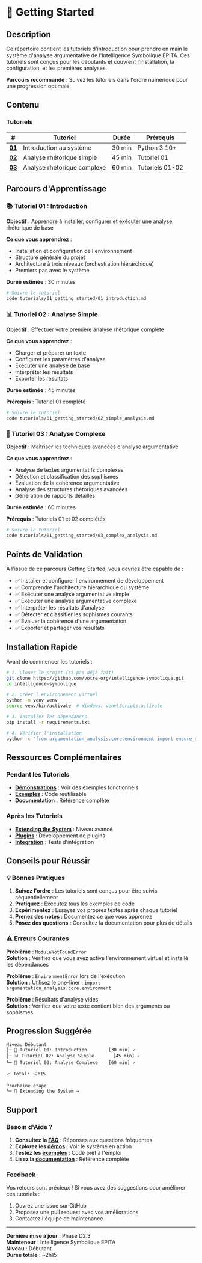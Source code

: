 # 📘 Getting Started

## Description

Ce répertoire contient les tutoriels d'introduction pour prendre en main le système d'analyse argumentative de l'Intelligence Symbolique EPITA. Ces tutoriels sont conçus pour les débutants et couvrent l'installation, la configuration, et les premières analyses.

**Parcours recommandé** : Suivez les tutoriels dans l'ordre numérique pour une progression optimale.

## Contenu

### Tutoriels

| # | Tutoriel | Durée | Prérequis |
|---|----------|-------|-----------|
| **[01](./01_introduction.md)** | Introduction au système | 30 min | Python 3.10+ |
| **[02](./02_simple_analysis.md)** | Analyse rhétorique simple | 45 min | Tutoriel 01 |
| **[03](./03_complex_analysis.md)** | Analyse rhétorique complexe | 60 min | Tutoriels 01-02 |

## Parcours d'Apprentissage

### 📚 Tutoriel 01 : Introduction

**Objectif** : Apprendre à installer, configurer et exécuter une analyse rhétorique de base

**Ce que vous apprendrez** :
- Installation et configuration de l'environnement
- Structure générale du projet
- Architecture à trois niveaux (orchestration hiérarchique)
- Premiers pas avec le système

**Durée estimée** : 30 minutes

```bash
# Suivre le tutoriel
code tutorials/01_getting_started/01_introduction.md
```

### 📊 Tutoriel 02 : Analyse Simple

**Objectif** : Effectuer votre première analyse rhétorique complète

**Ce que vous apprendrez** :
- Charger et préparer un texte
- Configurer les paramètres d'analyse
- Exécuter une analyse de base
- Interpréter les résultats
- Exporter les résultats

**Durée estimée** : 45 minutes

**Prérequis** : Tutoriel 01 complété

```bash
# Suivre le tutoriel
code tutorials/01_getting_started/02_simple_analysis.md
```

### 🔬 Tutoriel 03 : Analyse Complexe

**Objectif** : Maîtriser les techniques avancées d'analyse argumentative

**Ce que vous apprendrez** :
- Analyse de textes argumentatifs complexes
- Détection et classification des sophismes
- Évaluation de la cohérence argumentative
- Analyse des structures rhétoriques avancées
- Génération de rapports détaillés

**Durée estimée** : 60 minutes

**Prérequis** : Tutoriels 01 et 02 complétés

```bash
# Suivre le tutoriel
code tutorials/01_getting_started/03_complex_analysis.md
```

## Points de Validation

À l'issue de ce parcours Getting Started, vous devriez être capable de :

- ✅ Installer et configurer l'environnement de développement
- ✅ Comprendre l'architecture hiérarchique du système
- ✅ Exécuter une analyse argumentative simple
- ✅ Exécuter une analyse argumentative complexe
- ✅ Interpréter les résultats d'analyse
- ✅ Détecter et classifier les sophismes courants
- ✅ Évaluer la cohérence d'une argumentation
- ✅ Exporter et partager vos résultats

## Installation Rapide

Avant de commencer les tutoriels :

```bash
# 1. Cloner le projet (si pas déjà fait)
git clone https://github.com/votre-org/intelligence-symbolique.git
cd intelligence-symbolique

# 2. Créer l'environnement virtuel
python -m venv venv
source venv/bin/activate  # Windows: venv\Scripts\activate

# 3. Installer les dépendances
pip install -r requirements.txt

# 4. Vérifier l'installation
python -c "from argumentation_analysis.core.environment import ensure_env; ensure_env()"
```

## Ressources Complémentaires

### Pendant les Tutoriels

- **[Démonstrations](../../demos/showcases/)** : Voir des exemples fonctionnels
- **[Exemples](../../examples/)** : Code réutilisable
- **[Documentation](../../docs/)** : Référence complète

### Après les Tutoriels

- **[Extending the System](../02_extending_the_system/)** : Niveau avancé
- **[Plugins](../../examples/04_plugins/)** : Développement de plugins
- **[Integration](../../demos/integration/)** : Tests d'intégration

## Conseils pour Réussir

### 💡 Bonnes Pratiques

1. **Suivez l'ordre** : Les tutoriels sont conçus pour être suivis séquentiellement
2. **Pratiquez** : Exécutez tous les exemples de code
3. **Expérimentez** : Essayez vos propres textes après chaque tutoriel
4. **Prenez des notes** : Documentez ce que vous apprenez
5. **Posez des questions** : Consultez la documentation pour plus de détails

### ⚠️ Erreurs Courantes

**Problème** : `ModuleNotFoundError`  
**Solution** : Vérifiez que vous avez activé l'environnement virtuel et installé les dépendances

**Problème** : `EnvironmentError` lors de l'exécution  
**Solution** : Utilisez le one-liner : `import argumentation_analysis.core.environment`

**Problème** : Résultats d'analyse vides  
**Solution** : Vérifiez que votre texte contient bien des arguments ou sophismes

## Progression Suggérée

```
Niveau Débutant
├─ 📘 Tutoriel 01: Introduction        [30 min] ✓
├─ 📊 Tutoriel 02: Analyse Simple       [45 min] ✓
└─ 🔬 Tutoriel 03: Analyse Complexe    [60 min] ✓
                                        
📈 Total: ~2h15                         
                                        
Prochaine étape                         
└─ 📗 Extending the System ➔            
```

## Support

### Besoin d'Aide ?

1. **Consultez la [FAQ](../../docs/FAQ.md)** : Réponses aux questions fréquentes
2. **Explorez les [démos](../../demos/)** : Voir le système en action
3. **Testez les [exemples](../../examples/)** : Code prêt à l'emploi
4. **Lisez la [documentation](../../docs/)** : Référence complète

### Feedback

Vos retours sont précieux ! Si vous avez des suggestions pour améliorer ces tutoriels :
1. Ouvrez une issue sur GitHub
2. Proposez une pull request avec vos améliorations
3. Contactez l'équipe de maintenance

---

**Dernière mise à jour** : Phase D2.3  
**Mainteneur** : Intelligence Symbolique EPITA  
**Niveau** : Débutant  
**Durée totale** : ~2h15